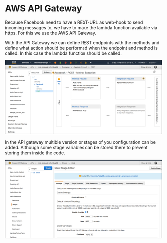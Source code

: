 # AWS API Gateway

Because Facebook need to have a REST-URL as web-hook to send incoming messages to, we have to make the lambda function
available via https. For this we use the AWS API Gateway.

With the API Gateway we can define REST endpoints with the methods and define what action should be performed when the endpoint
and method is called. In this case the lambda function should be called.

![aws_api_gateway](aws_api_gateway.png)

In the API gateway multible version or stages of you configuration can be added. Although some stage variables can be stored there to prevent storing them inside the code.

![aws_api_gateway_stage](aws_api_gateway_stage.png)